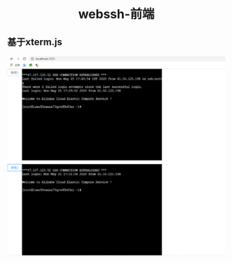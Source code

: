 <h1 align="center">webssh-前端</h1>

## 基于xterm.js

![Alt text](https://raw.githubusercontent.com/zjuwangning/webssh-front/master/public/demo.png)

